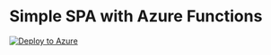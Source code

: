 # Simple SPA with Azure Functions

<a href="https://portal.azure.com/#create/Microsoft.Template/uri/https%3A%2F%2Fraw.githubusercontent.com%2Fyochay%2FImageUploadSpaWithAzFunc%2Fmaster%2Fazuredeploy.json" target="_blank">![Deploy to Azure](http://azuredeploy.net/deploybutton.png)</a>